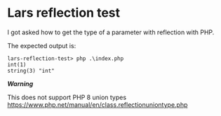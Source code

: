 # Lars reflection test

I got asked how to get the type of a parameter with reflection with PHP.

The expected output is:

```pwsh
lars-reflection-test> php .\index.php
int(1)
string(3) "int"
```

**_Warning_**

This does not support PHP 8 union types
https://www.php.net/manual/en/class.reflectionuniontype.php
